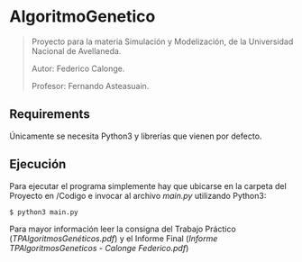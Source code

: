 # AlgoritmoGenetico
>Proyecto para la materia Simulación y Modelización, de la Universidad Nacional de Avellaneda.
>
>Autor: Federico Calonge.
>
>Profesor: Fernando Asteasuain. 

## Requirements
Únicamente se necesita Python3 y librerías que vienen por defecto.

## Ejecución
Para ejecutar el programa simplemente hay que ubicarse en la carpeta del Proyecto en /Codigo e invocar al archivo _main.py_ utilizando Python3:
```
$ python3 main.py
```

Para mayor información leer la consigna del Trabajo Práctico (_TPAlgoritmosGenéticos.pdf_) y el Informe Final (_Informe TPAlgoritmosGeneticos - Calonge Federico.pdf_) 
